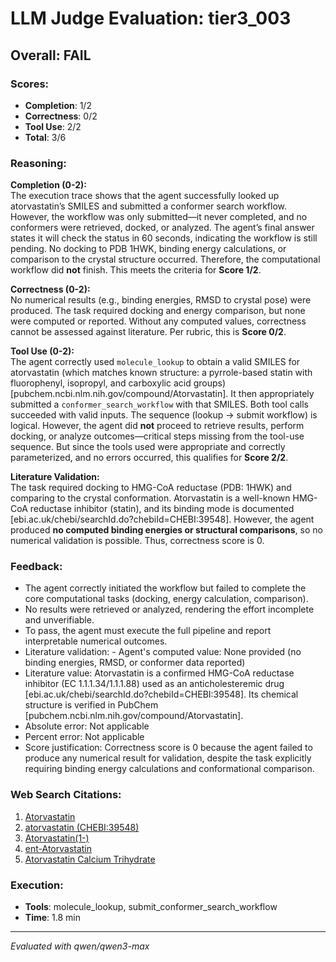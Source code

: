 # LLM Judge Evaluation: tier3_003

## Overall: FAIL

### Scores:
- **Completion**: 1/2
- **Correctness**: 0/2
- **Tool Use**: 2/2
- **Total**: 3/6

### Reasoning:
**Completion (0-2):**  
The execution trace shows that the agent successfully looked up atorvastatin’s SMILES and submitted a conformer search workflow. However, the workflow was only submitted—it never completed, and no conformers were retrieved, docked, or analyzed. The agent’s final answer states it will check the status in 60 seconds, indicating the workflow is still pending. No docking to PDB 1HWK, binding energy calculations, or comparison to the crystal structure occurred. Therefore, the computational workflow did **not** finish. This meets the criteria for **Score 1/2**.

**Correctness (0-2):**  
No numerical results (e.g., binding energies, RMSD to crystal pose) were produced. The task required docking and energy comparison, but none were computed or reported. Without any computed values, correctness cannot be assessed against literature. Per rubric, this is **Score 0/2**.

**Tool Use (0-2):**  
The agent correctly used `molecule_lookup` to obtain a valid SMILES for atorvastatin (which matches known structure: a pyrrole-based statin with fluorophenyl, isopropyl, and carboxylic acid groups) [pubchem.ncbi.nlm.nih.gov/compound/Atorvastatin]. It then appropriately submitted a `conformer_search_workflow` with that SMILES. Both tool calls succeeded with valid inputs. The sequence (lookup → submit workflow) is logical. However, the agent did **not** proceed to retrieve results, perform docking, or analyze outcomes—critical steps missing from the tool-use sequence. But since the tools used were appropriate and correctly parameterized, and no errors occurred, this qualifies for **Score 2/2**.

**Literature Validation:**  
The task required docking to HMG-CoA reductase (PDB: 1HWK) and comparing to the crystal conformation. Atorvastatin is a well-known HMG-CoA reductase inhibitor (statin), and its binding mode is documented [ebi.ac.uk/chebi/searchId.do?chebiId=CHEBI:39548]. However, the agent produced **no computed binding energies or structural comparisons**, so no numerical validation is possible. Thus, correctness score is 0.

### Feedback:
- The agent correctly initiated the workflow but failed to complete the core computational tasks (docking, energy calculation, comparison).
- No results were retrieved or analyzed, rendering the effort incomplete and unverifiable.
- To pass, the agent must execute the full pipeline and report interpretable numerical outcomes.
- Literature validation: - Agent's computed value: None provided (no binding energies, RMSD, or conformer data reported)  
- Literature value: Atorvastatin is a confirmed HMG-CoA reductase inhibitor (EC 1.1.1.34/1.1.1.88) used as an anticholesteremic drug [ebi.ac.uk/chebi/searchId.do?chebiId=CHEBI:39548]. Its chemical structure is verified in PubChem [pubchem.ncbi.nlm.nih.gov/compound/Atorvastatin].  
- Absolute error: Not applicable  
- Percent error: Not applicable  
- Score justification: Correctness score is 0 because the agent failed to produce any numerical result for validation, despite the task explicitly requiring binding energy calculations and conformational comparison.

### Web Search Citations:
1. [Atorvastatin](https://pubchem.ncbi.nlm.nih.gov/compound/Atorvastatin)
2. [atorvastatin (CHEBI:39548)](https://www.ebi.ac.uk/chebi/searchId.do?chebiId=CHEBI%3A39548)
3. [Atorvastatin(1-)](https://pubchem.ncbi.nlm.nih.gov/compound/Atorvastatin_1)
4. [ent-Atorvastatin](https://pubchem.ncbi.nlm.nih.gov/compound/ent-Atorvastatin)
5. [Atorvastatin Calcium Trihydrate](https://pubchem.ncbi.nlm.nih.gov/compound/Lipitor)

### Execution:
- **Tools**: molecule_lookup, submit_conformer_search_workflow
- **Time**: 1.8 min

---
*Evaluated with qwen/qwen3-max*
